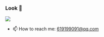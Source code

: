 ### Look 👋
[![](https://img.shields.io/badge/个人博客-Android笔记-green.svg)](https://brokes6.github.io)
- 📫 How to reach me: 619199091@qq.com
